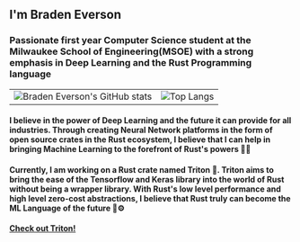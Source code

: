 ## I'm Braden Everson
### Passionate first year Computer Science student at the Milwaukee School of Engineering(MSOE) with a strong emphasis in Deep Learning and the Rust Programming language

|   |   |
| - | - |
| ![Braden Everson's GitHub stats](https://github-readme-stats.vercel.app/api?username=BradenEverson&theme=prussian)  | ![Top Langs](https://github-readme-stats-git-masterrstaa-rickstaa.vercel.app/api/top-langs/?username=BradenEverson&theme=prussian&size_weight=0.5&size_count=0.5&hide=css,html&layout=compact)  |


#### I believe in the power of Deep Learning and the future it can provide for all industries. Through creating Neural Network platforms in the form of open source crates in the Rust ecosystem, I believe that I can help in bringing Machine Learning to the forefront of Rust's powers 🦀🦾

#### Currently, I am working on a Rust crate named Triton 🦎. Triton aims to bring the ease of the Tensorflow and Keras library into the world of Rust without being a wrapper library. With Rust's low level performance and high level zero-cost abstractions, I believe that Rust truly can become the ML Language of the future 🧠⚙️
#### [Check out Triton!](https://github.com/BradenEverson/triton)
